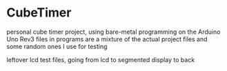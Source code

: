 # CubeTimer
personal cube timer project, using bare-metal programming on the Arduino Uno Rev3
files in programs are a mixture of the actual project files and some random ones I use for testing

leftover lcd test files, going from lcd to segmented display to back
